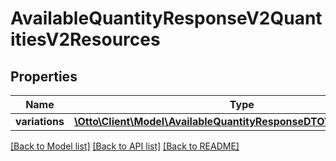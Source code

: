 # AvailableQuantityResponseV2QuantitiesV2Resources

## Properties
Name | Type | Description | Notes
------------ | ------------- | ------------- | -------------
**variations** | [**\Otto\Client\Model\AvailableQuantityResponseDTOV2QuantitiesV2[]**](AvailableQuantityResponseDTOV2QuantitiesV2.md) |  | 

[[Back to Model list]](../../README.md#documentation-for-models) [[Back to API list]](../../README.md#documentation-for-api-endpoints) [[Back to README]](../../README.md)

